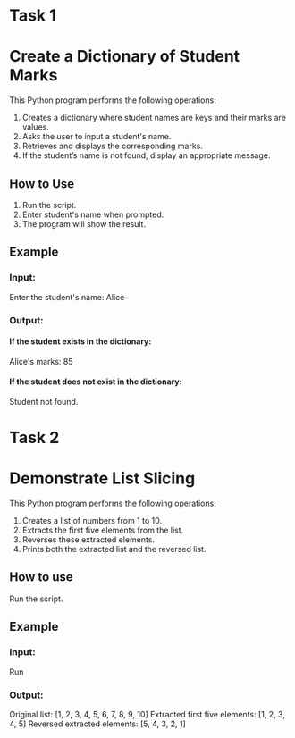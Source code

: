 # Task 1
# Create a Dictionary of Student Marks

This Python program performs the following operations:
1. Creates a dictionary where student names are keys and their marks are values.
2. Asks the user to input a student's name.
3. Retrieves and displays the corresponding marks.
4. If the student’s name is not found, display an appropriate message.

## How to Use

1. Run the script.
2. Enter student's name when prompted.
3. The program will show the result.

## Example

### Input:
Enter the student's name: Alice

### Output:
#### If the student exists in the dictionary:
Alice's marks: 85

#### If the student does not exist in the dictionary:
Student not found.

# Task 2
# Demonstrate List Slicing 

This Python program performs the following operations:
1. Creates a list of numbers from 1 to 10.
2. Extracts the first five elements from the list.
3. Reverses these extracted elements.
4. Prints both the extracted list and the reversed list.

## How to use

Run the script.

## Example

### Input:
Run

### Output:
Original list: [1, 2, 3, 4, 5, 6, 7, 8, 9, 10]
Extracted first five elements: [1, 2, 3, 4, 5]
Reversed extracted elements: [5, 4, 3, 2, 1]
